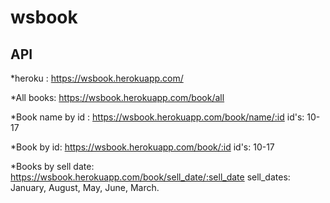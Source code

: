 # wsbook
## API

*heroku : https://wsbook.herokuapp.com/

*All books:
https://wsbook.herokuapp.com/book/all

*Book name by id :
https://wsbook.herokuapp.com/book/name/:id      id's: 10-17

*Book by id:
https://wsbook.herokuapp.com/book/:id            id's: 10-17

*Books by sell date:
https://wsbook.herokuapp.com/book/sell_date/:sell_date      sell_dates: January, August, May, June, March.
